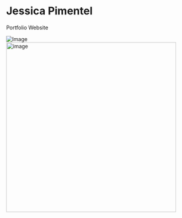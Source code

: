 # Jessica Pimentel
Portfolio Website

![Image](/assets/img/picture_of_yourself.png)
<img width="455" alt="image" src="https://github.com/Jessicapimentelx3/Portfolio/assets/168688921/fd3567a3-27d1-4467-9d11-175b9ec0864d">
